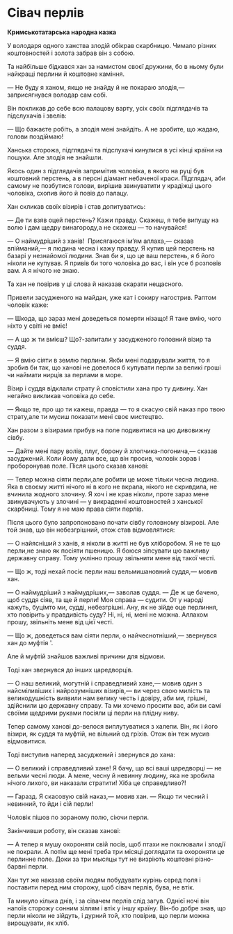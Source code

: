 # Сівач перлів

__Кримськотатарська народна казка__

У володаря одного ханства злодій обікрав скарбницю.
Чимало різних коштовностей і золота забрав він з собою.

Та найбільше бідкався хан за намистом своєї дружини, бо в ньому були найкращі перлини й коштовне каміння.

— Не буду я ханом, якщо не знайду й не покараю злодія,— заприсягнувся володар сам собі.

Він покликав до себе всю палацову варту, усіх своїх підглядачів та підслухачів і звелів:

— Що бажаєте робіть, а злодія мені знайдіть.
А не зробите, що жадаю, голови поздіймаю!

Ханська сторожа, підглядачі та підслухачі кинулися в усі кінці країни на пошуки.
Але злодія не знайшли.

Якось один з підглядачів запримітив чоловіка, в якого на руці був коштовний перстень, а в персні діамант небаченої краси.
Підглядач, аби самому не позбутися голови, вирішив звинуватити у крадіжці цього чоловіка, схопив його й повів до палацу.

Хан скликав своїх візирів і став допитуватись:

— Де ти взяв оцей перстень?
Кажи правду.
Скажеш, я тебе випущу на волю і дам щедру винагороду,а не скажеш — то начувайся!

— О наймудріший з ханів!
 Присягаюся ім’ям аллаха,— сказав впійманий,— я людина чесна і кажу правду.
Я купив цей перстень на базарі у незнайомої людини.
Знав би я, що це ваш перстень, я б його ніколи не купував.
Я привів би того чоловіка до вас, і він усе б розповів вам.
А я нічого не знаю.

Та хан не повірив у ці слова й наказав скарати нещасного.

Привели засудженого на майдан, уже кат і сокиру нагострив.
Раптом чоловік каже:

— Шкода, що зараз мені доведеться померти нізащо!
Я таке вмію, чого ніхто у світі не вміє!

— А що ж ти вмієш?
Що?-запитали у засудженого головний візир та суддя.

— Я вмію сіяти в землю перлини.
Якби мені подарували життя, то я зробив би так, що ханові не довелося б купувати перли за великі гроші чи наймати нирців за перлами в море.

Візир і суддя відклали страту й сповістили хана про ту дивину.
Хан негайно викликав чоловіка до себе.

— Якщо те, про що ти кажеш, правда — то я скасую свій наказ про твою страту,але ти мусиш показати мені своє мистецтво.

Хан разом з візирами прибув на поле подивитися на цю дивовижну сівбу.

— Дайте мені пару волів, плуг, борону й хлопчика-погонича,— сказав засуджений.
Коли йому дали все, що він просив, чоловік зорав і проборонував поле.
Після цього сказав ханові:

— Тепер можна сіяти перли,але робити це може тільки чесна людина.
Яка в своєму житті нічого ні в кого не вкрала, нікого не скривдила, не вчинила жодного злочину.
Я хоч і не крав ніколи, проте зараз мене звинувачують у злочині — у викраденні коштовностей з ханської скарбниці.
Тому я не маю права сіяти перлів. 

Після цього було запропоновано почати сівбу головному візирові.
Але той знав, що він небезгрішний, отож став відмовлятися:

— О найясніший з ханів, я ніколи в житті не був хліборобом.
Я не те що перли,не знаю як посіяти пшеницю.
Я боюся зіпсувати цю важливу державну справу.
Тому уклінно прошу звільнити мене від такої честі.

— Що ж, тоді нехай посіє перли наш вельмишановний суддя,— мовив хан.

— О наймудріший з наймудріших,— заволав суддя.
— Де ж це бачено, щоб суддя сіяв, та ще й перли!
Моя справа — судити.
От у народі кажуть, буцімто ми, судді, небезгрішні.
Ану, як не зійде оце перлиння, хто повірить у правдивість суду?
Ні, ні, ні, мені не можна.
Аллахом прошу, звільніть мене від цієї честі.

— Що ж, доведеться вам сіяти перли, о найчеснотніший,— звернувся хан до муфтія '.

Але й муфтій знайшов важливі причини для відмови.

Тоді хан звернувся до інших царедворців.

— О наш великий, могутній і справедливий хане,— мовив один з найсміливіших і найрозумніших візирів,— ви через свою милість та великодушність виявили нам велику честь і довіру, аби ми, грішні, здійснили цю державну справу.
Та ми хочемо просити вас, аби ви самі своїми щедрими руками посіяли ці перли на плідну ниву.

Тепер самому ханові до-велося виплутуватися з халепи.
Він, як і його візири, як суддя та муфтій, не вільний од гріхів.
Отож він теж мусив відмовитися.

Тоді виступив наперед засуджений і звернувся до хана:

— О великий і справедливий хане!
Я бачу, що всі ваші царедворці — не вельми чесні люди.
А мене, чесну й невинну людину, яка не зробила нічого лихого, ви наказали стратити!
Хіба це справедливо?!

— Гаразд.
Я скасовую свій наказ,— мовив хан.
— Якщо ти чесний і невинний, то йди і сій перли!

Чоловік пішов по зораному полю, сіючи перли.

Закінчивши роботу, він сказав ханові:

— А тепер я мушу охороняти свій посів, щоб птахи не поклювали і злодії не покрали.
А потім ще мені треба три місяці доглядати та охороняти це перлинне поле.
Доки за три мысяцы тут не визріють коштовні різно-барвні перли.

Хан тут же наказав своїм людям побудувати курінь серед поля і поставити перед ним сторожу, щоб сівач перлів, бува, не втік.

Та минуло кілька днів, і за сівачем перлів слід загув.
Однієї ночі він напоїв сторожу сонним зіллям і втік у іншу країну.
Він-бо добре знав, що перли ніколи не зійдуть, і дурний той, хто повірив, що перли можна вирощувати, як хліб.
